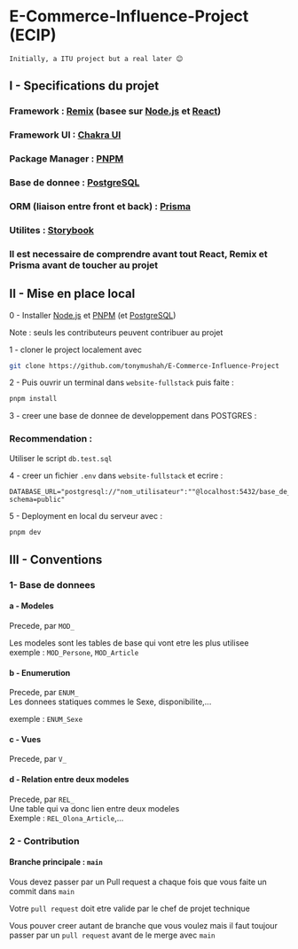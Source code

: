 # E-Commerce-Influence-Project (ECIP)

`Initially, a ITU project but a real later 😊`

## I - Specifications du projet

### Framework : [Remix](https://remix.run) (basee sur [Node.js](https://nodejs.org) et [React](https://react.dev))

### Framework UI : [Chakra UI](https://chakra-ui.com/)

### Package Manager : [PNPM](https://pnpm.io/)

### Base de donnee : [PostgreSQL](https://www.postgresql.org/)

### ORM (liaison entre front et back) : [Prisma](https://www.prisma.io/)

### Utilites : [Storybook](https://storybook.js.org/)

### Il est necessaire de comprendre avant tout React, Remix et Prisma avant de toucher au projet

## II - Mise en place local

0 - Installer [Node.js](https://nodejs.org) et [PNPM](https://pnpm.io/) (et [PostgreSQL](https://www.postgresql.org/))

Note : seuls les contributeurs peuvent contribuer au projet

1 - cloner le project localement avec

```bash
git clone https://github.com/tonymushah/E-Commerce-Influence-Project
```

2 - Puis ouvrir un terminal dans `website-fullstack` puis faite :

```bash
pnpm install
```

3 - creer une base de donnee de developpement dans POSTGRES :

### Recommendation :

Utiliser le script `db.test.sql`

4 - creer un fichier `.env` dans `website-fullstack` et ecrire :

```env
DATABASE_URL="postgresql://"nom_utilisateur":""@localhost:5432/base_de_donnee?schema=public"
```

5 - Deployment en local du serveur avec :

```bash
pnpm dev
```

## III - Conventions

### 1- Base de donnees

#### a - Modeles

Precede, par `MOD_`

Les modeles sont les tables de base qui vont etre les plus utilisee \
exemple : `MOD_Persone`, `MOD_Article`

#### b - Enumerution

Precede, par `ENUM_` \
Les donnees statiques commes le Sexe, disponibilite,...

exemple : `ENUM_Sexe`

#### c - Vues

Precede, par `V_`

#### d - Relation entre deux modeles

Precede, par `REL_` \
Une table qui va donc lien entre deux modeles \
Exemple : `REL_Olona_Article`,...

### 2 - Contribution 

#### Branche principale : `main`

Vous devez passer par un Pull request a chaque fois que vous faite un commit dans `main`

Votre `pull request` doit etre valide par le chef de projet technique

Vous pouver creer autant de branche que vous voulez mais il faut toujour passer par un `pull request` avant de le merge avec `main`

